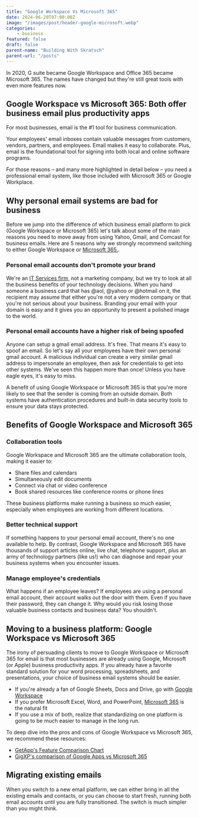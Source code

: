 ```yaml
---
title: "Google Workspace Vs Microsoft 365"
date: 2024-06-20T07:00:00Z
image: "/images/post/header-google-microsoft.webp"
categories:
    - business
featured: false
draft: false
parent-name: "Building With Skratsch"
parent-url: "/posts"
---
```


In 2020, G suite became Google Workspace and Office 365 became Microsoft 365. The names have changed but they're still great tools with even more features now.

## Google Workspace vs Microsoft 365: Both offer business email plus productivity apps

For most businesses, email is the #1 tool for business communication.

Your employees' email inboxes contain valuable messages from customers, vendors, partners, and employees. Email makes it easy to collaborate. Plus, email is the foundational tool for signing into both local and online software programs.

For those reasons – and many more highlighted in detail below – you need a professional email system, like those included with Microsoft 365 or Google Workplace.

## Why personal email systems are bad for business

Before we jump into the difference of which business email platform to pick (Google Workspace or Microsoft 365) let's talk about some of the main reasons you need to move away from using Yahoo, Gmail, and Comcast for business emails. Here are 5 reasons why we strongly recommend switching to either Google Workspace or [Microsoft 365.](/it-services/microsoft-365).

### Personal email accounts don't promote your brand

We're an [IT Services firm](/it-services), not a marketing company, but we try to look at all the business benefits of your technology decisions. When you hand someone a business card that has @aol, @yahoo or @hotmail on it, the recipient may assume that either you're not a very modern company or that you're not serious about your business. Branding your email with your domain is easy and it gives you an opportunity to present a polished image to the world.

### Personal email accounts have a higher risk of being spoofed

Anyone can setup a gmail email address. It's free. That means it's easy to spoof an email. So let's say all your employees have their own personal gmail account. A malicious individual can create a very similar gmail address to impersonate an employee, then ask for credentials to get into other systems. We've seen this happen more than once! Unless you have eagle eyes, it's easy to miss.

A benefit of using Google Workspace or Microsoft 365 is that you're more likely to see that the sender is coming from an outside domain. Both systems have authentication procedures and built-in data security tools to ensure your data stays protected.

## Benefits of Google Workspace and Microsoft 365

### Collaboration tools

Google Workspace and Microsoft 365 are the ultimate collaboration tools, making it easier to:

- Share files and calendars
- Simultaneously edit documents
- Connect via chat or video conference
- Book shared resources like conference rooms or phone lines

These business platforms make running a business so much easier, especially when employees are working from different locations.

### Better technical support

If something happens to your personal email account, there's no one available to help. By contrast, Google Workspace and Microsoft 365 have thousands of support articles online, live chat, telephone support, plus an army of technology partners (like us!) who can diagnose and repair your business systems when you encounter issues.

### Manage employee's credentials

What happens if an employee leaves? If employees are using a personal email account, their account walks out the door with them. Even if you have their password, they can change it. Why would you risk losing those valuable business contacts and business data? You shouldn't.

## Moving to a business platform: Google Workspace vs Microsoft 365

The irony of persuading clients to move to Google Workspace or Microsoft 365 for email is that most businesses are already using Google, Microsoft (or Apple) business productivity apps. If you already have a favorite standard solution for your word processing, spreadsheets, and presentations, your choice of business email systems should be easier.

- If you're already a fan of Google Sheets, Docs and Drive, go with [Google Workspace](https://workspace.google.com/)
- If you prefer Microsoft Excel, Word, and PowerPoint, [Microsoft 365](https://www.microsoft.com/en-us/microsoft-365) is the natural fit
- If you use a mix of both, realize that standardizing on one platform is going to be much easier to manage in the long run.

To deep dive into the pros and cons of Google Workspace vs Microsoft 365, we recommend these resources:

- [GetApp's Feature Comparison Chart](https://www.getapp.com/collaboration-software/a/microsoft-office-365/compare/google-apps-for-business/)
- [GigXP's comparison of Google Apps vs Microsoft 365](https://www.gigxp.com/google-apps-vs-microsoft-365-business/#:~:text=How%20do%20Google%20Workspace%20and%20Microsoft%20365%20differ,5%20Collaboration%20Suite.%20...%206%20Customer%20Service.%20)

## Migrating existing emails

When you switch to a new email platform, we can either bring in all the existing emails and contacts, or you can choose to start fresh, running both email accounts until you are fully transitioned. The switch is much simpler than you might think.
